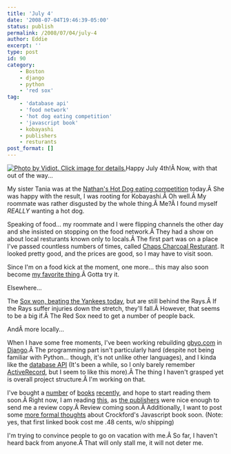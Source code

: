 ```yaml
---
title: 'July 4'
date: '2008-07-04T19:46:39-05:00'
status: publish
permalink: /2008/07/04/july-4
author: Eddie
excerpt: ''
type: post
id: 90
category:
    - Boston
    - django
    - python
    - 'red sox'
tag:
    - 'database api'
    - 'food network'
    - 'hot dog eating competition'
    - 'javascript book'
    - kobayashi
    - publishers
    - resturants
post_format: []
---
```

[![Photo by Vidiot. Click image for details.](http://farm4.static.flickr.com/3079/2636931241_f5f3e3d390_m.jpg "Photo by Vidiot. Click image for details.")](http://www.flickr.com/photos/vidiot/2636931241/)Happy July 4th!Â Now, with that out of the way...

My sister Tania was at the [Nathan's Hot Dog eating competition](http://www.nathansfamous.com/PageFetch/getpage.php?pgid=38) today.Â She was happy with the result, I was rooting for Kobayashi.Â Oh well.Â My roommate was rather disgusted by the whole thing.Â Me?Â I found myself *REALLY* wanting a hot dog.

Speaking of food... my roommate and I were flipping channels the other day and she insisted on stopping on the food network.Â They had a show on about local resturants known only to locals.Â The first part was on a place I've passed countless numbers of times, called [Chaps Charcoal Resturant](http://www.chapspitbeef.com/). It looked pretty good, and the prices are good, so I may have to visit soon.

Since I'm on a food kick at the moment, one more... this may also soon become [my favorite thing](http://bitten.blogs.nytimes.com/2008/07/01/my-new-favorite-thing/).Â Gotta try it.

Elsewhere...

The [Sox won, beating the Yankees today](http://www.boston.com/sports/baseball/redsox/articles/2008/07/04/lester_pitches_5_hitter_red_sox_end_5_game_skid/), but are still behind the Rays.Â If the Rays suffer injuries down the stretch, they'll fall.Â However, that seems to be a big if.Â The Red Sox need to get a number of people back.

AndÂ more locally...

When I have some free moments, I've been working rebuilding [gbyo.com](http://www.gbyo.com) in [Django](http://www.djangoproject.com/).Â The programming part isn't particularly hard (despite not being familiar with Python... though, it's not unlike other languages), and I kinda like the [database API](http://www.djangoproject.com/documentation/db-api/) (It's been a while, so I only barely remember [ActiveRecord](http://wiki.rubyonrails.org/rails/pages/ActiveRecord), but I seem to like this more).Â The thing I haven't grasped yet is overall project structure.Â I'm working on that.

I've bought a [number](http://www.amazon.com/Iterating-Infusion-Clearer-Objects-Classes/dp/1590595378) of [books](http://www.amazon.com/Making-Web-Work-Designing-Applications/dp/0735711968) [recently](http://www.amazon.com/How-Solve-Heuristics-Zbigniew-Michalewicz/dp/3540660615), and hope to start reading them soon.Â Right now, I am reading [this](http://www.amazon.com/Learning-Website-Development-Technologies-Solutions/dp/1847193358), as [the publishers](http://www.packtpub.com/) were nice enough to send me a review copy.Â Review coming soon.Â Additionally, I want to post some [more formal thoughts](http://realtech.burningbird.net/learning-javascript/basics/javascript-the-good-parts) about Crockford's Javascript book soon. (Note: yes, that first linked book cost me .48 cents, w/o shipping)

I'm trying to convince people to go on vacation with me.Â So far, I haven't heard back from anyone.Â That will only stall me, it will not deter me.